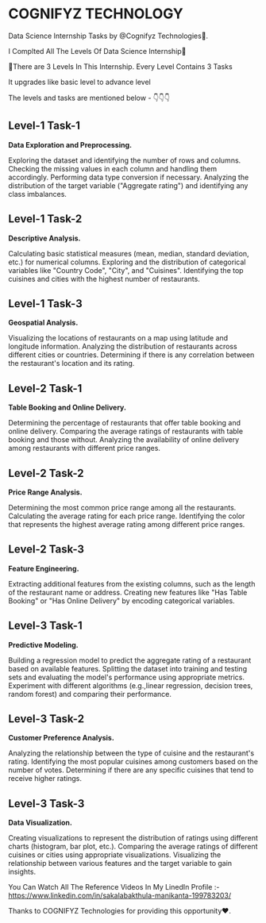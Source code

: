 # COGNIFYZ TECHNOLOGY
Data Science Internship Tasks by @Cognifyz Technologies🎉.

I Complted All The Levels Of Data Science Internship🥳


📢There are 3 Levels In This Internship.
  Every Level Contains 3 Tasks

It upgrades like basic level to advance level

The levels and tasks are mentioned below - 👇👇👇

## Level-1 Task-1
**Data Exploration and Preprocessing.** 

Exploring the dataset and identifying the number of rows and columns.
Checking the missing values in each column and handling them accordingly.
Performing data type conversion if necessary.
Analyzing the distribution of the target variable ("Aggregate rating") and identifying any class imbalances.

## Level-1 Task-2
**Descriptive Analysis.**

Calculating basic statistical measures (mean, median, standard deviation, etc.) for numerical columns.
Exploring and the distribution of categorical variables like "Country Code", "City", and "Cuisines".
Identifying the top cuisines and cities with the highest number of restaurants.

## Level-1 Task-3
**Geospatial Analysis.**

Visualizing the locations of restaurants on a map using latitude and longitude information.
Analyzing the distribution of restaurants across different cities or countries.
Determining if there is any correlation between the restaurant's location and its rating.

## Level-2 Task-1
**Table Booking and Online Delivery.**

Determining the percentage of restaurants that offer table booking and online delivery.
Comparing the average ratings of restaurants with table booking and those without.
Analyzing the availability of online delivery among restaurants with different price ranges.

## Level-2 Task-2
**Price Range Analysis.**

Determining the most common price range among all the restaurants.
Calculating the average rating for each price range.
Identifying the color that represents the highest average rating among different price ranges.

## Level-2 Task-3
**Feature Engineering.**

Extracting additional features from the existing columns, such as the length of the restaurant name or address.
Creating new features like "Has Table Booking" or "Has Online Delivery" by encoding categorical variables.

## Level-3 Task-1
**Predictive Modeling.**

Building a regression model to predict the aggregate rating of a restaurant based on available features.
Splitting the dataset into training and testing sets and evaluating the model's performance using appropriate metrics.
Experiment with different algorithms (e.g.,linear regression, decision trees, random forest) and comparing their performance.

## Level-3 Task-2
**Customer Preference Analysis.**

Analyzing the relationship between the type of cuisine and the restaurant's rating.
Identifying the most popular cuisines among customers based on the number of votes.
Determining if there are any specific cuisines that tend to receive higher ratings.

## Level-3 Task-3
**Data Visualization.**

Creating visualizations to represent the distribution of ratings using different charts (histogram, bar plot, etc.).
Comparing the average ratings of different cuisines or cities using appropriate visualizations.
Visualizing the relationship between various features and the target variable to gain insights.

You Can Watch All The Reference Videos In My LinedIn Profile :- https://www.linkedin.com/in/sakalabakthula-manikanta-199783203/


Thanks to COGNIFYZ Technologies for providing this opportunity❤️.
